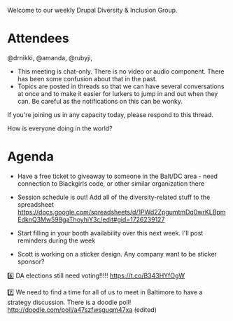 Welcome to our weekly Drupal Diversity & Inclusion Group.

# Attendees
@drnikki, @amanda, @rubyji,


- This meeting is chat-only. There is no video or audio component. There has been some confusion about that in the past.
- Topics are posted in threads so that we can have several conversations at once and to make it easier for lurkers to jump in and out when they can.  Be careful as the notifications on this can be wonky.

If you're joining us in any capacity today, please respond to this thread.

How is everyone doing in the world?

# Agenda
- Have a free ticket to giveaway to someone in the Balt/DC area - need connection to Blackgirls code, or other similar organization there

- Session schedule is out!  Add all of the diversity-related stuff to the spreadsheet
https://docs.google.com/spreadsheets/d/1PWd2ZpgumtmDq0wrKLBpmEdknQ3Mw598gaThoyhiY3c/edit#gid=1726239127
- Start filling in your booth availability over this next week.  I'll post reminders during the week

- Scott is working on a sticker design.  Any company want to be sticker sponsor?

:six:
DA elections still need voting!!!!! https://t.co/B343HYfOgW

:seven:
We need to find a time for all of us to meet in Baltimore to have a strategy discussion.  There is a doodle poll! http://doodle.com/poll/a47szfwsguqm47xa (edited)
